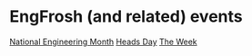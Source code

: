 # EngFrosh (and related) events

[National Engineering Month](Documentation/Events/EngineeringMonth.md)
[Heads Day](Documentation/Events/HeadsDay.md)
[The Week](Documentation/Events/TheWeek.md)

